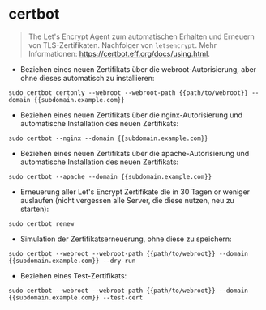 # certbot

> The Let's Encrypt Agent zum automatischen Erhalten und Erneuern von TLS-Zertifikaten.
> Nachfolger von `letsencrypt`.
> Mehr Informationen: <https://certbot.eff.org/docs/using.html>.

- Beziehen eines neuen Zertifikats über die webroot-Autorisierung, aber ohne dieses automatisch zu installieren:

`sudo certbot certonly --webroot --webroot-path {{path/to/webroot}} --domain {{subdomain.example.com}}`

- Beziehen eines neuen Zertifikats über die nginx-Autorisierung und automatische Installation des neuen Zertifikats:

`sudo certbot --nginx --domain {{subdomain.example.com}}`

- Beziehen eines neuen Zertifikats über die apache-Autorisierung und automatische Installation des neuen Zertifikats:

`sudo certbot --apache --domain {{subdomain.example.com}}`

- Erneuerung aller Let's Encrypt Zertifikate die in 30 Tagen or weniger auslaufen (nicht vergessen alle Server, die diese nutzen, neu zu starten):

`sudo certbot renew`

- Simulation der Zertifikatserneuerung, ohne diese zu speichern:

`sudo certbot --webroot --webroot-path {{path/to/webroot}} --domain {{subdomain.example.com}} --dry-run`

- Beziehen eines Test-Zertifikats:

`sudo certbot --webroot --webroot-path {{path/to/webroot}} --domain {{subdomain.example.com}} --test-cert`
